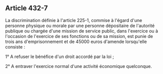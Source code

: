 Article 432-7
----
La discrimination définie à l'article 225-1, commise à l'égard d'une personne
physique ou morale par une personne dépositaire de l'autorité publique ou
chargée d'une mission de service public, dans l'exercice ou à l'occasion de
l'exercice de ses fonctions ou de sa mission, est punie de trois ans
d'emprisonnement et de 45000 euros d'amende lorsqu'elle consiste :

1° A refuser le bénéfice d'un droit accordé par la loi ;

2° A entraver l'exercice normal d'une activité économique quelconque.

